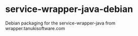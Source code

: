 service-wrapper-java-debian
===========================

Debian packaging for the service-wrapper-java from wrapper.tanukisoftware.com